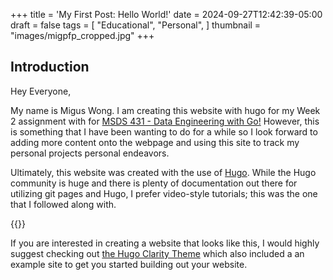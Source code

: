 +++
title = 'My First Post: Hello World!'
date = 2024-09-27T12:42:39-05:00
draft = false
tags = [
    "Educational",
    "Personal",
]
thumbnail = "images/migpfp_cropped.jpg"
+++
## Introduction

Hey Everyone,

My name is Migus Wong. I am creating this website with hugo for my Week 2 assignment with for [MSDS 431 - Data Engineering with Go!](https://msdsgo.netlify.app/data-engineering-with-go/#:~:text=This%20comprehensive%20introduction%20to%20the%20Go%20programming%20language%20reviews%20data) However, this is something that I have been wanting to do for a while so I look forward to adding more content onto the webpage and using this site to track my personal projects personal endeavors.

Ultimately, this website was created with the use of [Hugo](https://gohugo.io/). While the Hugo community is huge and there is plenty of documentation out there for utilizing git pages and Hugo, I prefer video-style tutorials; this was the one that I followed along with.

{{<youtube hjD9jTi_DQ4>}}

If you are interested in creating a website that looks like this, I would highly suggest checking out [the Hugo Clarity Theme](https://github.com/chipzoller/hugo-clarity) which also included a an example site to get you started building out your website.